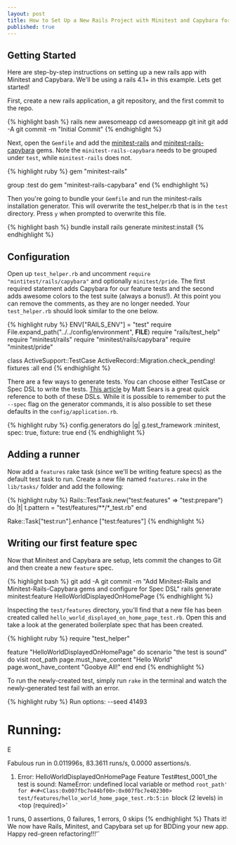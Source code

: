 ```yaml
---
layout: post
title: How to Set Up a New Rails Project with Minitest and Capybara for Behaviour Driven Development
published: true
---
```


## Getting Started

Here are step-by-step instructions on setting up a new rails app with Minitest and Capybara. We'll be using a rails 4.1+ in this example. Lets get started!

First, create a new rails application, a git repository, and the first commit to the repo.

{% highlight bash %}
rails new awesomeapp
cd awesomeapp
git init
git add -A
git commit -m "Initial Commit"
{% endhighlight %}

Next, open the `Gemfile` and add the [minitest-rails](https://github.com/blowmage/minitest-rails) and [minitest-rails-capybara](https://github.com/blowmage/minitest-rails-capybara) gems. Note the `minitest-rails-capybara` needs to be grouped under `test`, while `minitest-rails` does not.

{% highlight ruby %}
gem "minitest-rails"

group :test do
  gem "minitest-rails-capybara"
end
{% endhighlight %}

Then you're going to bundle your `Gemfile` and run the minitest-rails installation generator. This will overwrite the test_helper.rb that is in the `test` directory.  Press `y` when prompted to overwrite this file.

{% highlight bash %}
bundle install
rails generate minitest:install
{% endhighlight %}

## Configuration

Open up `test_helper.rb` and uncomment `require "mintitest/rails/capybara"` and optionally `minitest/pride`. The first required statement adds Capybara for our feature tests and the second adds awesome colors to the test suite (always a bonus!). At this point you can remove the comments, as they are no longer needed. Your `test_helper.rb` should look similar to the one below.

{% highlight ruby %}
ENV["RAILS_ENV"] = "test"
require File.expand_path("../../config/environment", __FILE__)
require "rails/test_help"
require "minitest/rails"
require "minitest/rails/capybara"
require "minitest/pride"

class ActiveSupport::TestCase
  ActiveRecord::Migration.check_pending!
  fixtures :all
end
{% endhighlight %}

There are a few ways to generate tests. You can choose either TestCase or Spec DSL to write the tests. [This article](http://www.mattsears.com/articles/2011/12/10/minitest-quick-reference) by Matt Sears is a great quick reference to both of these DSLs. While it is possible to remember to put the `--spec` flag on the generator commands, it is also possible to set these defaults in the `config/application.rb`.

{% highlight ruby %}
config.generators do |g|
  g.test_framework :minitest, spec: true, fixture: true
end
{% endhighlight %}

## Adding a runner

Now add a `features` rake task (since we'll be writing feature specs) as the default test task to run. Create a new file named `features.rake` in the `lib/tasks/` folder and add the following:

{% highlight ruby %}
Rails::TestTask.new("test:features" => "test:prepare") do |t|
  t.pattern = "test/features/**/*_test.rb"
end

Rake::Task["test:run"].enhance ["test:features"]
{% endhighlight %}

## Writing our first feature spec

Now that Minitest and Capybara are setup, lets commit the changes to Git and then create a new `feature` spec.

{% highlight bash %}
git add -A
git commit -m "Add Minitest-Rails and Minitest-Rails-Capybara gems and configure for Spec DSL"
rails generate minitest:feature HelloWorldDisplayedOnHomePage
{% endhighlight %}

Inspecting the `test/features` directory, you'll find that a new file has been created called `hello_world_displayed_on_home_page_test.rb`. Open this and take a look at the generated boilerplate spec that has been created.

{% highlight ruby %}
require "test_helper"

feature "HelloWorldDisplayedOnHomePage" do
  scenario "the test is sound" do
    visit root_path
    page.must_have_content "Hello World"
    page.wont_have_content "Goobye All!"
  end
end
{% endhighlight %}

To run the newly-created test, simply run `rake` in the terminal and watch the newly-generated test fail with an error.

{% highlight ruby %}
Run options: --seed 41493 
# Running:

E

Fabulous run in 0.011996s, 83.3611 runs/s, 0.0000 assertions/s.

1) Error:
HelloWorldDisplayedOnHomePage Feature Test#test_0001_the test is sound:
NameError: undefined local variable or method `root_path' for #<#<Class:0x007fbc7e44bf00>:0x007fbc7e402300>
test/features/hello_world_home_page_test.rb:5:in `block (2 levels) in <top (required)>'

1 runs, 0 assertions, 0 failures, 1 errors, 0 skips
{% endhighlight %}
Thats it! We now have Rails, Minitest, and Capybara set up for BDDing your new app.  Happy red-green refactoring!!!'`